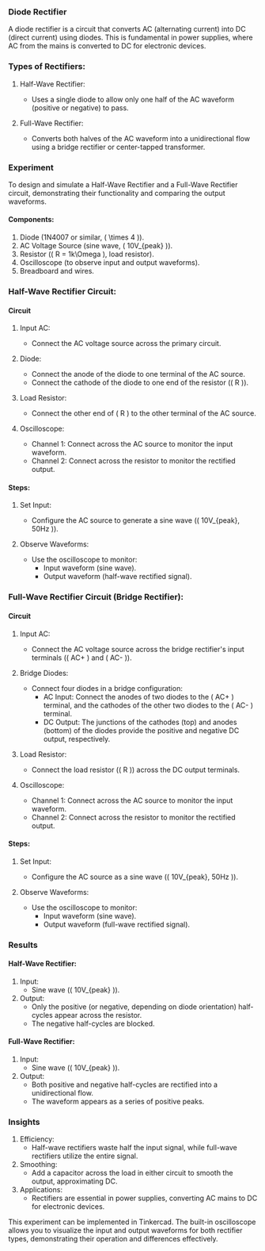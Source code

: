 ### Diode Rectifier

A diode rectifier is a circuit that converts AC (alternating current) into DC (direct current) using diodes. This is fundamental in power supplies, where AC from the mains is converted to DC for electronic devices.

### Types of Rectifiers:

1. Half-Wave Rectifier:
   - Uses a single diode to allow only one half of the AC waveform (positive or negative) to pass.

2. Full-Wave Rectifier:
   - Converts both halves of the AC waveform into a unidirectional flow using a bridge rectifier or center-tapped transformer.

### Experiment

To design and simulate a Half-Wave Rectifier and a Full-Wave Rectifier circuit, demonstrating their functionality and comparing the output waveforms.

#### Components:

1. Diode (1N4007 or similar, \( \times 4 \)).
2. AC Voltage Source (sine wave, \( 10V_{peak} \)).
3. Resistor (\( R = 1k\Omega \), load resistor).
4. Oscilloscope (to observe input and output waveforms).
5. Breadboard and wires.

### Half-Wave Rectifier Circuit:

#### Circuit

1. Input AC:
   - Connect the AC voltage source across the primary circuit.

2. Diode:
   - Connect the anode of the diode to one terminal of the AC source.
   - Connect the cathode of the diode to one end of the resistor (\( R \)).

3. Load Resistor:
   - Connect the other end of \( R \) to the other terminal of the AC source.

4. Oscilloscope:
   - Channel 1: Connect across the AC source to monitor the input waveform.
   - Channel 2: Connect across the resistor to monitor the rectified output.

#### Steps:

1. Set Input:
   - Configure the AC source to generate a sine wave (\( 10V_{peak}, 50Hz \)).

2. Observe Waveforms:
   - Use the oscilloscope to monitor:
     - Input waveform (sine wave).
     - Output waveform (half-wave rectified signal).

### Full-Wave Rectifier Circuit (Bridge Rectifier):

#### Circuit

1. Input AC:
   - Connect the AC voltage source across the bridge rectifier's input terminals (\( AC+ \) and \( AC- \)).

2. Bridge Diodes:
   - Connect four diodes in a bridge configuration:
     - AC Input: Connect the anodes of two diodes to the \( AC+ \) terminal, and the cathodes of the other two diodes to the \( AC- \) terminal.
     - DC Output: The junctions of the cathodes (top) and anodes (bottom) of the diodes provide the positive and negative DC output, respectively.

3. Load Resistor:
   - Connect the load resistor (\( R \)) across the DC output terminals.

4. Oscilloscope:
   - Channel 1: Connect across the AC source to monitor the input waveform.
   - Channel 2: Connect across the resistor to monitor the rectified output.

#### Steps:

1. Set Input:
   - Configure the AC source as a sine wave (\( 10V_{peak}, 50Hz \)).

2. Observe Waveforms:
   - Use the oscilloscope to monitor:
     - Input waveform (sine wave).
     - Output waveform (full-wave rectified signal).

### Results

#### Half-Wave Rectifier:

1. Input:
   - Sine wave (\( 10V_{peak} \)).
2. Output:
   - Only the positive (or negative, depending on diode orientation) half-cycles appear across the resistor.
   - The negative half-cycles are blocked.

#### Full-Wave Rectifier:

1. Input:
   - Sine wave (\( 10V_{peak} \)).
2. Output:
   - Both positive and negative half-cycles are rectified into a unidirectional flow.
   - The waveform appears as a series of positive peaks.

### Insights

1. Efficiency:
   - Half-wave rectifiers waste half the input signal, while full-wave rectifiers utilize the entire signal.
2. Smoothing:
   - Add a capacitor across the load in either circuit to smooth the output, approximating DC.
3. Applications:
   - Rectifiers are essential in power supplies, converting AC mains to DC for electronic devices.

This experiment can be implemented in Tinkercad. The built-in oscilloscope allows you to visualize the input and output waveforms for both rectifier types, demonstrating their operation and differences effectively.
